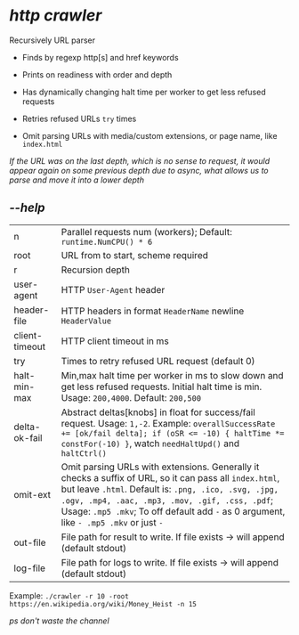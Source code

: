 # *http crawler*

Recursively URL parser

* Finds by regexp http[s] and href keywords

* Prints on readiness with order and depth

* Has dynamically changing halt time per worker to get less refused requests 

* Retries refused URLs `try` times

* Omit parsing URLs with media/custom extensions, or page name, like `index.html`
  
*If the URL was on the last depth, which is no sense to request, it would appear again on some previous depth due to async, what allows us to parse and move it into a lower depth*

## *--help*

|  |  |
|-|-|
| n | Parallel requests num (workers); Default: `runtime.NumCPU() * 6` |
| root | URL from to start, scheme required |
| r | Recursion depth |
| user-agent | HTTP `User-Agent` header |
| header-file | HTTP headers in format `HeaderName` newline `HeaderValue` |
| client-timeout | HTTP client timeout in ms |
| try | Times to retry refused URL request (default 0) |
| halt-min-max | Min,max halt time per worker in ms to slow down and get less refused requests. Initial halt time is min. Usage: `200,4000`. Default: `200,500` |
| delta-ok-fail | Abstract deltas[knobs] in float for success/fail request. Usage: `1,-2`. Example: `overallSuccessRate += [ok/fail delta]; if (oSR <= -10) { haltTime *= constFor(-10) }`, watch `needHaltUpd()` and `haltCtrl()` |
| omit-ext | Omit parsing URLs with extensions. Generally it checks a suffix of URL, so it can pass all `index.html`, but leave `.html`. Default is: `.png, .ico, .svg, .jpg, .ogv, .mp4, .aac, .mp3, .mov, .gif, .css, .pdf`; Usage: `.mp5 .mkv`; To off default add `-` as 0 argument, like `- .mp5 .mkv` or just `-` |
| out-file | File path for result to write. If file exists -> will append (default stdout) |
| log-file | File path for logs to write. If file exists -> will append (default stdout) |


Example: `./crawler -r 10 -root https://en.wikipedia.org/wiki/Money_Heist -n 15`


*ps don't waste the channel*